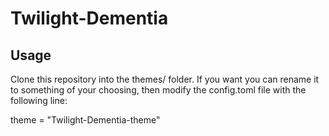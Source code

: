 # Twilight-Dementia

## Usage
Clone this repository into the themes/ folder. If you want you can rename it to something of your choosing, then modify the config.toml file with the following line:

theme = "Twilight-Dementia-theme" 
